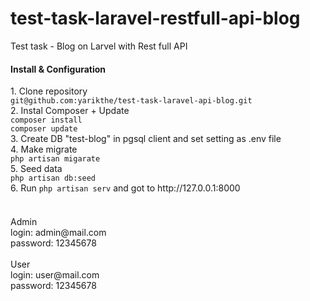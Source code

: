 # test-task-laravel-restfull-api-blog
Test task - Blog on Larvel with Rest full API <br>
<h4>Install & Configuration</h4>
1. Clone repository <br> <code>git@github.com:yarikthe/test-task-laravel-api-blog.git</code> <br>
2. Instal Composer + Update <br> <code>composer install</code> <br> <code>composer update</code> <br>
3. Create DB "test-blog" in pgsql client and set setting as .env file<br> 
4. Make migrate <br> <code>php artisan migarate</code><br>
5. Seed data <br> <code>php artisan db:seed</code><br>
6. Run <code>php artisan serv</code> and got to http://127.0.0.1:8000
<br>
<br>
<h4></h4>
Admin<br>
login: admin@mail.com<br>
password: 12345678<br>
<br>
User<br>
login: user@mail.com<br>
password: 12345678<br>
